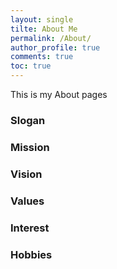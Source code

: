 ```yaml
---
layout: single
tilte: About Me
permalink: /About/
author_profile: true
comments: true
toc: true
---
```

 This is my About pages

### Slogan  

### Mission

### Vision  

### Values   

### Interest  

### Hobbies  

